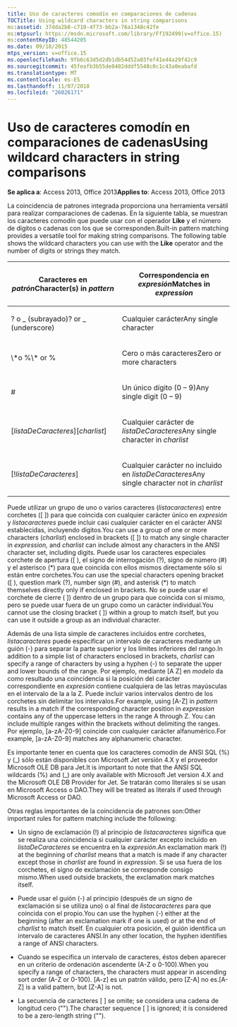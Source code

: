 ```yaml
---
title: Uso de caracteres comodín en comparaciones de cadenas
TOCTitle: Using wildcard characters in string comparisons
ms:assetid: 37dda2b8-c710-4f73-bb2a-76a1348c42fe
ms:mtpsurl: https://msdn.microsoft.com/library/Ff192499(v=office.15)
ms:contentKeyID: 48544205
ms.date: 09/18/2015
mtps_version: v=office.15
ms.openlocfilehash: 9fb6c63d5d2db1db54d52a03fef41e44a29f42c9
ms.sourcegitcommit: 45feafb3b55de0402dddf5548c0c1c43a0eabafd
ms.translationtype: MT
ms.contentlocale: es-ES
ms.lasthandoff: 11/07/2018
ms.locfileid: "26026171"
---
```

# <a name="using-wildcard-characters-in-string-comparisons"></a><span data-ttu-id="80ead-102">Uso de caracteres comodín en comparaciones de cadenas</span><span class="sxs-lookup"><span data-stu-id="80ead-102">Using wildcard characters in string comparisons</span></span>

<span data-ttu-id="80ead-103">**Se aplica a**: Access 2013, Office 2013</span><span class="sxs-lookup"><span data-stu-id="80ead-103">**Applies to**: Access 2013, Office 2013</span></span>

<span data-ttu-id="80ead-p101">La coincidencia de patrones integrada proporciona una herramienta versátil para realizar comparaciones de cadenas. En la siguiente tabla, se muestran los caracteres comodín que puede usar con el operador **Like** y el número de dígitos o cadenas con los que se corresponden.</span><span class="sxs-lookup"><span data-stu-id="80ead-p101">Built-in pattern matching provides a versatile tool for making string comparisons. The following table shows the wildcard characters you can use with the **Like** operator and the number of digits or strings they match.</span></span>

<table>
<colgroup>
<col style="width: 50%" />
<col style="width: 50%" />
</colgroup>
<thead>
<tr class="header">
<th><p><span data-ttu-id="80ead-106">Caracteres en <em>patrón</em></span><span class="sxs-lookup"><span data-stu-id="80ead-106">Character(s) in <em>pattern</em></span></span></p></th>
<th><p><span data-ttu-id="80ead-107">Correspondencia en <em>expresión</em></span><span class="sxs-lookup"><span data-stu-id="80ead-107">Matches in <em>expression</em></span></span></p></th>
</tr>
</thead>
<tbody>
<tr class="odd">
<td><p><span data-ttu-id="80ead-p102">? o _ (subrayado)</span><span class="sxs-lookup"><span data-stu-id="80ead-p102">? or _ (underscore)</span></span></p></td>
<td><p><span data-ttu-id="80ead-110">Cualquier carácter</span><span class="sxs-lookup"><span data-stu-id="80ead-110">Any single character</span></span></p></td>
</tr>
<tr class="even">
<td><p><span data-ttu-id="80ead-111">\*o %</span><span class="sxs-lookup"><span data-stu-id="80ead-111">\* or %</span></span></p></td>
<td><p><span data-ttu-id="80ead-112">Cero o más caracteres</span><span class="sxs-lookup"><span data-stu-id="80ead-112">Zero or more characters</span></span></p></td>
</tr>
<tr class="odd">
<td><p>#</p></td>
<td><p><span data-ttu-id="80ead-113">Un único dígito (0 – 9)</span><span class="sxs-lookup"><span data-stu-id="80ead-113">Any single digit (0 – 9)</span></span></p></td>
</tr>
<tr class="even">
<td><p><span data-ttu-id="80ead-114">[<em>listaDeCaracteres</em>]</span><span class="sxs-lookup"><span data-stu-id="80ead-114">[<em>charlist</em>]</span></span></p></td>
<td><p><span data-ttu-id="80ead-115">Cualquier carácter de <em>listaDeCaracteres</em></span><span class="sxs-lookup"><span data-stu-id="80ead-115">Any single character in <em>charlist</em></span></span></p></td>
</tr>
<tr class="odd">
<td><p>[!<em>listaDeCaracteres</em>]</p></td>
<td><p><span data-ttu-id="80ead-117">Cualquier carácter no incluido en <em>listaDeCaracteres</em></span><span class="sxs-lookup"><span data-stu-id="80ead-117">Any single character not in <em>charlist</em></span></span></p></td>
</tr>
</tbody>
</table>


<span data-ttu-id="80ead-118">Puede utilizar un grupo de uno o varios caracteres (*listacaracteres*) entre corchetes (\[ \]) para que coincida con cualquier carácter único en *expresión* y *listacaracteres* puede incluir casi cualquier carácter en el carácter ANSI establecidas, incluyendo dígitos.</span><span class="sxs-lookup"><span data-stu-id="80ead-118">You can use a group of one or more characters (*charlist*) enclosed in brackets (\[ \]) to match any single character in *expression,* and *charlist* can include almost any characters in the ANSI character set, including digits.</span></span> <span data-ttu-id="80ead-119">Puede usar los caracteres especiales corchete de apertura (\[ ), el signo de interrogación (?), signo de número (\#) y el asterisco (\*) para que coincida con ellos mismos directamente sólo si están entre corchetes.</span><span class="sxs-lookup"><span data-stu-id="80ead-119">You can use the special characters opening bracket (\[ ), question mark (?), number sign (\#), and asterisk (\*) to match themselves directly only if enclosed in brackets.</span></span> <span data-ttu-id="80ead-120">No se puede usar el corchete de cierre ( \]) dentro de un grupo para que coincida con sí mismo, pero se puede usar fuera de un grupo como un carácter individual.</span><span class="sxs-lookup"><span data-stu-id="80ead-120">You cannot use the closing bracket ( \]) within a group to match itself, but you can use it outside a group as an individual character.</span></span>

<span data-ttu-id="80ead-121">Además de una lista simple de caracteres incluidos entre corchetes, *listacaracteres* puede especificar un intervalo de caracteres mediante un guión (-) para separar la parte superior y los límites inferiores del rango.</span><span class="sxs-lookup"><span data-stu-id="80ead-121">In addition to a simple list of characters enclosed in brackets, *charlist* can specify a range of characters by using a hyphen (-) to separate the upper and lower bounds of the range.</span></span> <span data-ttu-id="80ead-122">Por ejemplo, mediante \[A Z\] en *modelo* da como resultado una coincidencia si la posición del carácter correspondiente en *expresión* contiene cualquiera de las letras mayúsculas en el intervalo de la a la Z. Puede incluir varios intervalos dentro de los corchetes sin delimitar los intervalos.</span><span class="sxs-lookup"><span data-stu-id="80ead-122">For example, using \[A-Z\] in *pattern* results in a match if the corresponding character position in *expression* contains any of the uppercase letters in the range A through Z. You can include multiple ranges within the brackets without delimiting the ranges.</span></span> <span data-ttu-id="80ead-123">Por ejemplo, \[a-zA-Z0-9\] coincide con cualquier carácter alfanumérico.</span><span class="sxs-lookup"><span data-stu-id="80ead-123">For example, \[a-zA-Z0-9\] matches any alphanumeric character.</span></span>

<span data-ttu-id="80ead-124">Es importante tener en cuenta que los caracteres comodín de ANSI SQL (%) y (\_) sólo están disponibles con Microsoft Jet versión 4.X y el proveedor Microsoft OLE DB para Jet.</span><span class="sxs-lookup"><span data-stu-id="80ead-124">It is important to note that the ANSI SQL wildcards (%) and (\_) are only available with Microsoft Jet version 4.X and the Microsoft OLE DB Provider for Jet.</span></span> <span data-ttu-id="80ead-125">Se tratarán como literales si se usan en Microsoft Access o DAO.</span><span class="sxs-lookup"><span data-stu-id="80ead-125">They will be treated as literals if used through Microsoft Access or DAO.</span></span>

<span data-ttu-id="80ead-126">Otras reglas importantes de la coincidencia de patrones son:</span><span class="sxs-lookup"><span data-stu-id="80ead-126">Other important rules for pattern matching include the following:</span></span>

- <span data-ttu-id="80ead-127">Un signo de exclamación (\!) al principio de *listacaracteres* significa que se realiza una coincidencia si cualquier carácter excepto incluido en *listaDeCaracteres* se encuentra en la *expresión*.</span><span class="sxs-lookup"><span data-stu-id="80ead-127">An exclamation mark (\!) at the beginning of *charlist* means that a match is made if any character except those in *charlist* are found in *expression*.</span></span> <span data-ttu-id="80ead-128">Si se usa fuera de los corchetes, el signo de exclamación se corresponde consigo mismo.</span><span class="sxs-lookup"><span data-stu-id="80ead-128">When used outside brackets, the exclamation mark matches itself.</span></span>

- <span data-ttu-id="80ead-129">Puede usar el guión (-) al principio (después de un signo de exclamación si se utiliza uno) o al final de *listacaracteres* para que coincida con el propio.</span><span class="sxs-lookup"><span data-stu-id="80ead-129">You can use the hyphen (-) either at the beginning (after an exclamation mark if one is used) or at the end of *charlist* to match itself.</span></span> <span data-ttu-id="80ead-130">En cualquier otra posición, el guión identifica un intervalo de caracteres ANSI.</span><span class="sxs-lookup"><span data-stu-id="80ead-130">In any other location, the hyphen identifies a range of ANSI characters.</span></span>

- <span data-ttu-id="80ead-131">Cuando se especifica un intervalo de caracteres, éstos deben aparecer en un criterio de ordenación ascendente (A-Z o 0-100).</span><span class="sxs-lookup"><span data-stu-id="80ead-131">When you specify a range of characters, the characters must appear in ascending sort order (A-Z or 0-100).</span></span> <span data-ttu-id="80ead-132">\[A-z\] es un patrón válido, pero \[Z-A\] no es.</span><span class="sxs-lookup"><span data-stu-id="80ead-132">\[A-Z\] is a valid pattern, but \[Z-A\] is not.</span></span>

- <span data-ttu-id="80ead-133">La secuencia de caracteres \[ \] se omite; se considera una cadena de longitud cero ("").</span><span class="sxs-lookup"><span data-stu-id="80ead-133">The character sequence \[ \] is ignored; it is considered to be a zero-length string ("").</span></span>

